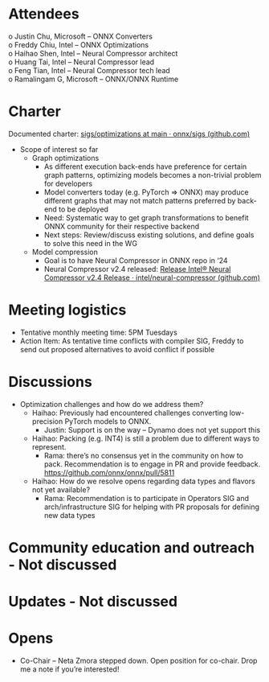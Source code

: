 # Attendees
  o	Justin Chu, Microsoft – ONNX Converters  
  o	Freddy Chiu, Intel – ONNX Optimizations  
  o	Haihao Shen, Intel – Neural Compressor architect  
  o	Huang Tai, Intel – Neural Compressor lead  
  o	Feng Tian, Intel – Neural Compressor tech lead  
  o	Ramalingam G, Microsoft – ONNX/ONNX Runtime  

# Charter 
  Documented charter: [sigs/optimizations at main · onnx/sigs (github.com)](https://github.com/onnx/sigs/tree/main/optimizations)  
  -	Scope of interest so far  
    - Graph optimizations  
      - As different execution back-ends have preference for certain graph patterns, optimizing models becomes a non-trivial problem for developers  
      -	Model converters today (e.g. PyTorch => ONNX) may produce different graphs that may not match patterns preferred by back-end to be deployed  
      -	Need: Systematic way to get graph transformations to benefit ONNX community for their respective backend  
      -	Next steps: Review/discuss existing solutions, and define goals to solve this need in the WG  
    - Model compression  
      - Goal is to have Neural Compressor in ONNX repo in ‘24  
      - Neural Compressor v2.4 released: [Release Intel® Neural Compressor v2.4 Release · intel/neural-compressor (github.com) ](https://github.com/intel/neural-compressor/releases/tag/v2.4) 

# Meeting logistics
  - Tentative monthly meeting time: 5PM Tuesdays
  - Action Item: As tentative time conflicts with compiler SIG, Freddy to send out proposed alternatives to avoid conflict if possible
  
# Discussions
  - Optimization challenges and how do we address them?
    - Haihao: Previously had encountered challenges converting low-precision PyTorch models to ONNX. 
      - Justin: Support is on the way – Dynamo does not yet support this
    - Haihao: Packing (e.g. INT4) is still a problem due to different ways to represent. 
      - Rama: there’s no consensus yet in the community on how to pack. Recommendation is to engage in PR and provide feedback. https://github.com/onnx/onnx/pull/5811
    - Haihao: How do we resolve opens regarding data types and flavors not yet available?
      - Rama: Recommendation is to participate in Operators SIG and arch/infrastructure SIG for helping with PR proposals for defining new data types

# Community education and outreach - Not discussed
# Updates - Not discussed
# Opens
  - Co-Chair – Neta Zmora stepped down. Open position for co-chair. Drop me a note if you’re interested!

